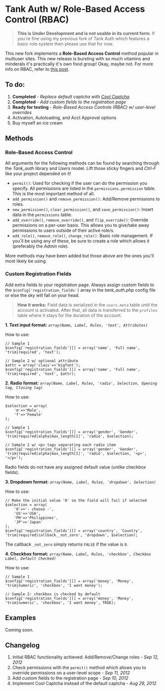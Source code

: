 Tank Auth w/ Role-Based Access Control (RBAC)
==============================================

> **This is Under Development and is not usable in its current form**. If you're fine using my previous fork of Tank Auth which features a basic role system then please use that for now.

This new fork implements a **Role-Based Access Control** method popular in multiuser sites. This new release is bursting with so much vitamins and minderals it's practically it's own food group! Okay, maybe not. For more info on RBAC, refer to [this post](http://www.tonymarston.net/php-mysql/role-based-access-control.html 'Role-Based Access Control').

To do:
------
1. **Completed** - *Replace default captcha with [Cool Captcha](http://code.google.com/p/cool-php-captcha/)*
1. **Completed** - *Add custom fields to the registration page*
1. **Ready for testing** - *Role-Based Access Controle (RBAC) w/ user-level overrides*
1. Activation, Autoloading, and Acct Approval options
1. Buy myself an ice cream

Methods
-------
### Role-Based Access Control

All arguments for the following methods can be found by searching through the *Tank_auth* library and *Users* model. Lift those sticky fingers and *Ctrl-F* like your project depended on it!

- `permit()`: Used for checking if the user can do the permission you specify. All permissions are listed in the `permissions.permission` table. This is the most important method of all.
- `add_permission()` and `remove_permission()`: Add/Remove permissions to roles.
- `new_permission()`, `clear_permission()`, and `save_permission()`: Insert data in the `permissions` table.
- `add_override()`, `remove_override()`, and `flip_override()`: Override permissions on a per-user basis. This allows you to give/take away permissions to users outside of their active role/s.
- `add_role()`, `remove_role()`, `change_role()`: Basic role management. If you'll be using any of these, be sure to create a role which allows it (preferably the *Admin* role).

More methods may have been added but those above are the ones you'll most likely be using.

### Custom Registration Fields
Add extra fields to your registration page. Always assign custom fields to the `$config['registration_fields']` array in the *tank_auth.php* config file or else the sky will fall on your head.

> **How it works:** Field data is serialized in the `users.meta` table until the account is activated. After that, all data is transferred to the `profiles` table where it stays for the duration of the account.

**1. Text input format:** *`array(Name, Label, Rules, 'text', Attributes)`*

How to use:

	// Sample 1
	$config['registration_fields'][] = array('name', 'Full name', 'trim|required', 'text');
	
	// Sample 2 w/ optional attribute
	$attr = array('class'=>'bigfont');
	$config['registration_fields'][] = array('name', 'Full name', 'trim|required', 'text', $attr);

**2. Radio format:** *`array(Name, Label, Rules, 'radio', Selection, Opening tag, Closing tag)`*

How to use:

	$selection = array(
		'm'=>'Male',
		'f'=>'Female'
	);
	
	// Sample 1
	$config['registration_fields'][] = array('gender', 'Gender', 'trim|required|alpha|max_length[1]', 'radio', $selection);
	
	// Sample 2 w/ <p> tags separating each radio item
	$config['registration_fields'][] = array('gender', 'Gender', 'trim|required|alpha|max_length[1]', 'radio', $selection, '<p>', '</p>');

Radio fields do not have any assigned default value (unlike checkbox fields).


**3. Dropdown format:** *`array(Name, Label, Rules, 'dropdown', Selection)`*

How to use:

	// Make the initial value '0' so the field will fail if selected
	$selection = array(
		'0'=>'- choose -',
		'US'=>'USA',
		'PH'=>'Philippines',
		'JP'=>'Japan'
	);
	$config['registration_fields'][] = array('country', 'Country', 'trim|required|callback__not_zero', 'dropdown', $selection);

The callback `_not_zero` simply returns `FALSE` if the value is `0`.

**4. Checkbox format:** *`array(Name, Label, Rules, 'checkbox', Checkbox Label, Default Checked)`*

How to use:

	// Sample 1
	$config['registration_fields'][] = array('money', 'Money', 'trim|numeric', 'checkbox', 'I want money');
	
	// Sample 2: checkbox is checked by default
	$config['registration_fields'][] = array('money', 'Money', 'trim|numeric', 'checkbox', 'I want money', TRUE);

Examples
--------
Coming soon.

Changelog
---------
1. Initial RBAC functionality achieved: Add/Remove/Change roles - *Sep 12, 2012*
1. Check permissions with the `permit()` method which allows you to override permissions on a user-level scope - *Sep 11, 2012*
1. Add custom fields to the registration page - *Sep 10, 2012*
1. Implement Cool Captcha instead of the default captcha - *Aug 29, 2012*
